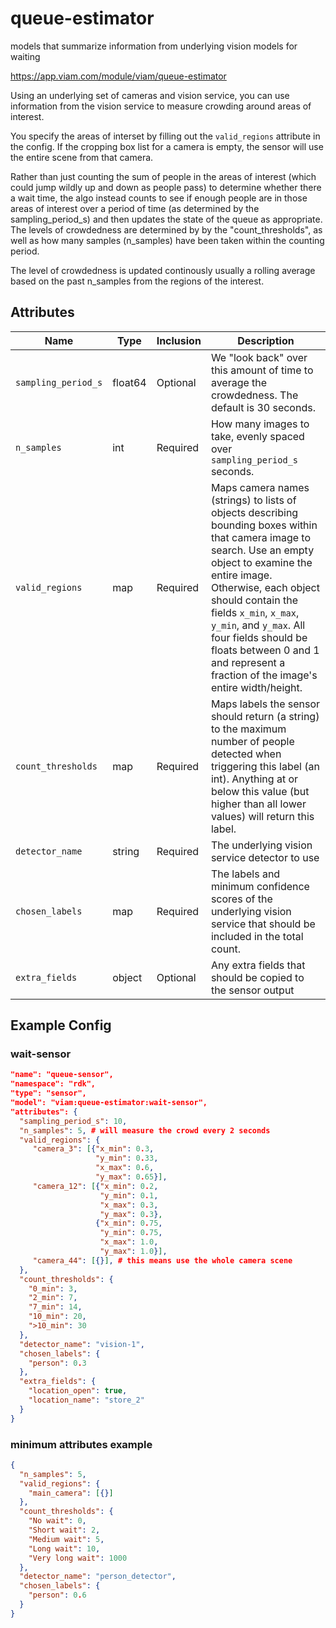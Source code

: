 # queue-estimator
models that summarize information from underlying vision models for waiting

https://app.viam.com/module/viam/queue-estimator

Using an underlying set of cameras and vision service, you can use information from the vision service to measure crowding around areas of interest.

You specify the areas of interset by filling out the `valid_regions` attribute in the config. If the cropping box list for a camera is empty, the sensor will use the entire scene from that camera.

Rather than just counting the sum of people in the areas of interest (which could jump wildly up and down as people pass) to determine whether there a wait time, the algo instead counts to see if enough people are in those areas of interest over a period of time (as determined by the sampling_period_s) and then updates the state of the queue as appropriate. The levels of crowdedness are determined by by the "count_thresholds", as well as how many samples (n_samples) have been taken within the counting period.

The level of crowdedness is updated continously usually a rolling average based on the past n_samples from the regions of the interest.

## Attributes

| Name | Type | Inclusion | Description |
| ---- | ---- | --------- | ----------- |
| `sampling_period_s` | float64 | Optional | We "look back" over this amount of time to average the crowdedness. The default is 30 seconds. |
| `n_samples` | int | Required | How many images to take, evenly spaced over `sampling_period_s` seconds. |
| `valid_regions` | map | Required | Maps camera names (strings) to lists of objects describing bounding boxes within that camera image to search. Use an empty object to examine the entire image.  Otherwise, each object should contain the fields `x_min`, `x_max`, `y_min`, and `y_max`. All four fields should be floats between 0 and 1 and represent a fraction of the image's entire width/height. |
| `count_thresholds` | map | Required | Maps labels the sensor should return (a string) to the maximum number of people detected when triggering this label (an int). Anything at or below this value (but higher than all lower values) will return this label. |
| `detector_name` | string | Required | The underlying vision service detector to use |
| `chosen_labels` | map | Required | The labels and minimum confidence scores of the underlying vision service that should be included in the total count. |
| `extra_fields` | object | Optional | Any extra fields that should be copied to the sensor output |

## Example Config

### wait-sensor
```json
"name": "queue-sensor",
"namespace": "rdk",
"type": "sensor",
"model": "viam:queue-estimator:wait-sensor",
"attributes": {
  "sampling_period_s": 10,
  "n_samples": 5, # will measure the crowd every 2 seconds
  "valid_regions": {
     "camera_3": [{"x_min": 0.3,
                   "y_min": 0.33,
                   "x_max": 0.6,
                   "y_max": 0.65}],
     "camera_12": [{"x_min": 0.2,
                    "y_min": 0.1,
                    "x_max": 0.3,
                    "y_max": 0.3},
                   {"x_min": 0.75,
                    "y_min": 0.75,
                    "x_max": 1.0,
                    "y_max": 1.0}],
     "camera_44": [{}], # this means use the whole camera scene
  },
  "count_thresholds": {
    "0_min": 3,
    "2_min": 7,
    "7_min": 14,
    "10_min": 20,
    ">10_min": 30
  },
  "detector_name": "vision-1",
  "chosen_labels": {
    "person": 0.3
  },
  "extra_fields": {
    "location_open": true,
    "location_name": "store_2"
  }
}
```

### minimum attributes example
```json
{
  "n_samples": 5,
  "valid_regions": {
    "main_camera": [{}]
  },
  "count_thresholds": {
    "No wait": 0,
    "Short wait": 2,
    "Medium wait": 5,
    "Long wait": 10,
    "Very long wait": 1000
  },
  "detector_name": "person_detector",
  "chosen_labels": {
    "person": 0.6
  }
}
```
